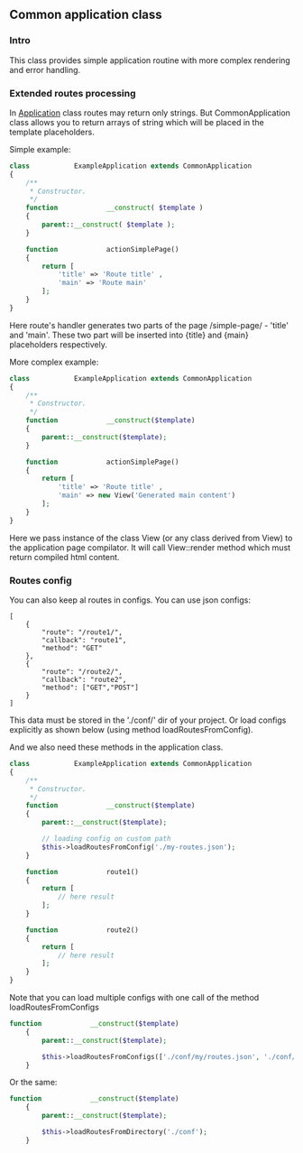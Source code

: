 ## Common application class

### Intro

This class provides simple application routine with more complex rendering and error handling. 

### Extended routes processing

In [Application](https://github.com/alexdodonov/mezon-application) class routes may return only strings. But CommonApplication class allows you to return arrays of string which will be placed in the template placeholders.

Simple example:

```PHP
class           ExampleApplication extends CommonApplication
{
	/**
	 * Constructor.
	 */
	function			__construct( $template )
	{
		parent::__construct( $template );
	}

    function            actionSimplePage()
    {
        return [ 
            'title' => 'Route title' , 
            'main' => 'Route main'
        ];
    }
}
```

Here route's handler generates two parts of the page /simple-page/ - 'title' and 'main'. These two part will be inserted into {title} and {main} placeholders respectively.

More complex example:

```PHP
class           ExampleApplication extends CommonApplication
{
	/**
	 * Constructor.
	 */
	function			__construct($template)
	{
		parent::__construct($template);
	}

    function            actionSimplePage()
    {
        return [ 
            'title' => 'Route title' , 
            'main' => new View('Generated main content')
        ];
    }
}
```

Here we pass instance of the class View (or any class derived from View) to the application page compilator. It will call View::render method which must return compiled html content.

### Routes config

You can also keep al routes in configs. You can use json configs:

```JS
[
	{
		"route": "/route1/",
		"callback": "route1",
		"method": "GET"
	},
	{
		"route": "/route2/",
		"callback": "route2",
		"method": ["GET","POST"]
	}
]
```

This data must be stored in the './conf/' dir of your project. Or load configs explicitly as shown below (using method loadRoutesFromConfig).

And we also need these methods in the application class.

```PHP
class           ExampleApplication extends CommonApplication
{
	/**
	 * Constructor.
	 */
	function			__construct($template)
	{
		parent::__construct($template);

		// loading config on custom path
		$this->loadRoutesFromConfig('./my-routes.json');
	}

    function            route1()
    {
        return [ 
            // here result
        ];
    }

    function            route2()
    {
        return [ 
            // here result
        ];
    }
}
```

Note that you can load multiple configs with one call of the method loadRoutesFromConfigs

```PHP
function			__construct($template)
	{
		parent::__construct($template);

		$this->loadRoutesFromConfigs(['./conf/my/routes.json', './conf/my-routes.php']);
	}
```

Or the same:

```PHP
function			__construct($template)
	{
		parent::__construct($template);

		$this->loadRoutesFromDirectory('./conf');
	}
```

